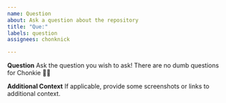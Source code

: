 ```yaml
---
name: Question
about: Ask a question about the repository
title: "Que:"
labels: question
assignees: chonknick

---
```


**Question**
Ask the question you wish to ask! There are no dumb questions for Chonkie 🦛😄

**Additional Context**
If applicable, provide some screenshots or links to additional context.
